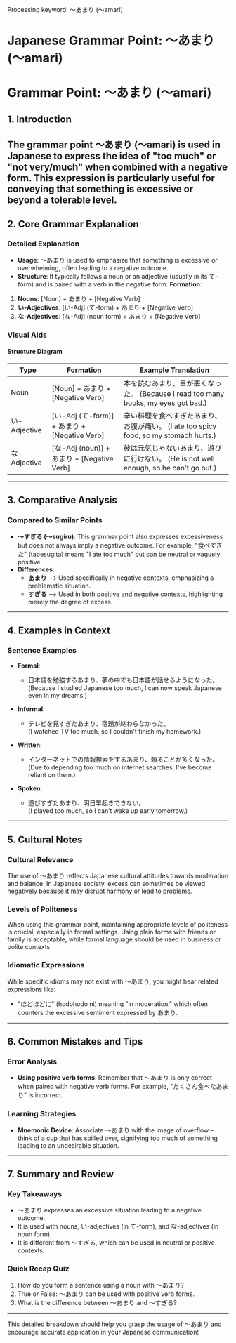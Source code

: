 Processing keyword: ～あまり (〜amari)
# Japanese Grammar Point: ～あまり (〜amari)
# Grammar Point: ～あまり (〜amari)
## 1. Introduction
The grammar point ～あまり (〜amari) is used in Japanese to express the idea of "too much" or "not very/much" when combined with a negative form. This expression is particularly useful for conveying that something is excessive or beyond a tolerable level.
---
## 2. Core Grammar Explanation
### Detailed Explanation
- **Usage**: ～あまり is used to emphasize that something is excessive or overwhelming, often leading to a negative outcome.
- **Structure**: It typically follows a noun or an adjective (usually in its て-form) and is paired with a verb in the negative form.
**Formation**:
1. **Nouns**: [Noun] + あまり + [Negative Verb]
2. **い-Adjectives**: [い-Adj] (て-form) + あまり + [Negative Verb]
3. **な-Adjectives**: [な-Adj] (noun form) + あまり + [Negative Verb]
### Visual Aids
#### Structure Diagram
| **Type**       | **Formation**                    | **Example Translation**         |
|----------------|----------------------------------|---------------------------------|
| Noun           | [Noun] + あまり + [Negative Verb] | 本を読むあまり、目が悪くなった。 (Because I read too many books, my eyes got bad.) |
| い-Adjective   | [い-Adj (て-form)] + あまり + [Negative Verb] | 辛い料理を食べすぎたあまり、お腹が痛い。 (I ate too spicy food, so my stomach hurts.) |
| な-Adjective   | [な-Adj (noun)] + あまり + [Negative Verb] | 彼は元気じゃないあまり、遊びに行けない。 (He is not well enough, so he can't go out.) |
---
## 3. Comparative Analysis
### Compared to Similar Points
- **～すぎる (〜sugiru)**: This grammar point also expresses excessiveness but does not always imply a negative outcome. For example, "食べすぎた" (tabesugita) means "I ate too much" but can be neutral or vaguely positive.
- **Differences**:
  - **あまり** --> Used specifically in negative contexts, emphasizing a problematic situation.
  - **すぎる** --> Used in both positive and negative contexts, highlighting merely the degree of excess.
---
## 4. Examples in Context
### Sentence Examples
- **Formal**: 
  - 日本語を勉強するあまり、夢の中でも日本語が話せるようになった。  
    (Because I studied Japanese too much, I can now speak Japanese even in my dreams.)
  
- **Informal**:  
  - テレビを見すぎたあまり、宿題が終わらなかった。  
    (I watched TV too much, so I couldn't finish my homework.)
  
- **Written**:  
  - インターネットでの情報検索をするあまり、頼ることが多くなった。  
    (Due to depending too much on internet searches, I've become reliant on them.)
- **Spoken**:  
  - 遊びすぎたあまり、明日早起きできない。  
    (I played too much, so I can’t wake up early tomorrow.)
---
## 5. Cultural Notes
### Cultural Relevance
The use of ～あまり reflects Japanese cultural attitudes towards moderation and balance. In Japanese society, excess can sometimes be viewed negatively because it may disrupt harmony or lead to problems.
### Levels of Politeness
When using this grammar point, maintaining appropriate levels of politeness is crucial, especially in formal settings. Using plain forms with friends or family is acceptable, while formal language should be used in business or polite contexts.
### Idiomatic Expressions
While specific idioms may not exist with ～あまり, you might hear related expressions like:
- "ほどほどに" (hodohodo ni) meaning "in moderation," which often counters the excessive sentiment expressed by あまり.
---
## 6. Common Mistakes and Tips
### Error Analysis
- **Using positive verb forms**: Remember that ～あまり is only correct when paired with negative verb forms. For example, "たくさん食べたあまり" is incorrect.
### Learning Strategies
- **Mnemonic Device**: Associate ～あまり with the image of overflow – think of a cup that has spilled over, signifying too much of something leading to an undesirable situation.
---
## 7. Summary and Review
### Key Takeaways
- ～あまり expresses an excessive situation leading to a negative outcome.
- It is used with nouns, い-adjectives (in て-form), and な-adjectives (in noun form).
- It is different from ～すぎる, which can be used in neutral or positive contexts.
### Quick Recap Quiz
1. How do you form a sentence using a noun with ～あまり?
2. True or False: ～あまり can be used with positive verb forms.
3. What is the difference between ～あまり and ～すぎる?
---
This detailed breakdown should help you grasp the usage of ～あまり and encourage accurate application in your Japanese communication!

